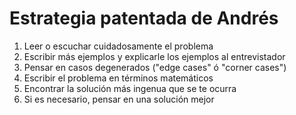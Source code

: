 # Estrategia patentada de Andrés

1. Leer o escuchar cuidadosamente el problema
2. Escribir más ejemplos y explicarle los ejemplos al entrevistador
3. Pensar en casos degenerados ("edge cases" ó "corner cases")
4. Escribir el problema en términos matemáticos
5. Encontrar la solución más ingenua que se te ocurra
6. Si es necesario, pensar en una solución mejor

